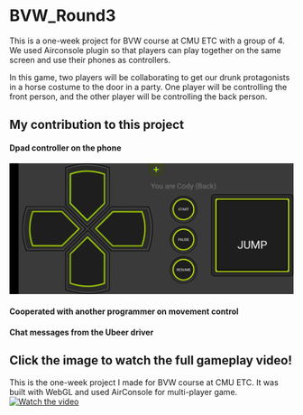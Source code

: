 # BVW_Round3
This is a one-week project for BVW course at CMU ETC with a group of 4. We used Airconsole plugin so that players can play together on the same screen and use their phones as controllers. 

In this game, two players will be collaborating to get our drunk protagonists in a horse costume to the door in a party. One player will be controlling the front person, and the other player will be controlling the back person.


## My contribution to this project
#### Dpad controller on the phone
![](Images/controller.jpg)
#### Cooperated with another programmer on movement control

#### Chat messages from the Ubeer driver

## Click the image to watch the full gameplay video!
This is the one-week project I made for BVW course at CMU ETC. It was built with WebGL and used AirConsole for multi-player game.
[![Watch the video](https://img.youtube.com/vi/rW8h9rkSxtc/maxresdefault.jpg)](https://youtu.be/rW8h9rkSxtc)
